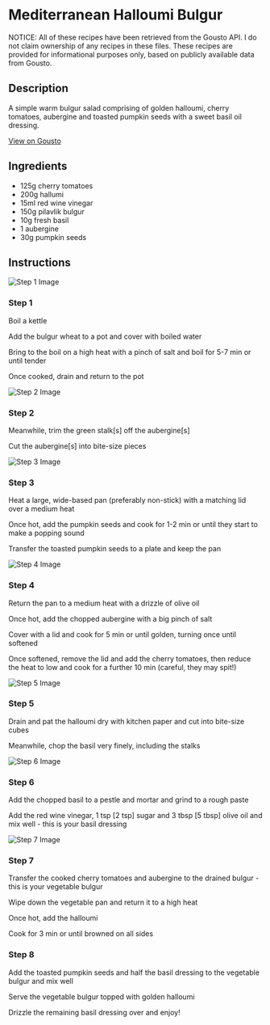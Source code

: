 # Mediterranean Halloumi Bulgur

NOTICE: All of these recipes have been retrieved from the Gousto API. I do not claim ownership of any recipes in these files. These recipes are provided for informational purposes only, based on publicly available data from Gousto.

## Description

A simple warm bulgur salad comprising of golden halloumi, cherry tomatoes, aubergine and toasted pumpkin seeds with a sweet basil oil dressing.

[View on Gousto](https://www.gousto.co.uk/recipes/cookbook/mediterranean-halloumi-bulgur)

## Ingredients

- 125g cherry tomatoes
- 200g hallumi
- 15ml red wine vinegar
- 150g pilavlik bulgur 
- 10g fresh basil
- 1 aubergine 
- 30g pumpkin seeds

## Instructions

![Step 1 Image](https://production-media.gousto.co.uk/cms/recipe-step-image/482_step-1-x200.jpg)

### Step 1

Boil a kettle

Add the bulgur wheat to a pot and cover with boiled water

Bring to the boil on a high heat with a pinch of salt and boil for 5-7 min or until tender

Once cooked, drain and return to the pot

![Step 2 Image](https://production-media.gousto.co.uk/cms/recipe-step-image/482_step-2aubergine-x200.jpg)

### Step 2

Meanwhile, trim the green stalk<span class="text-danger">[s]</span> off the aubergine<span class="text-danger">[s]</span>

Cut the aubergine<span class="text-danger">[s]</span> into bite-size pieces

![Step 3 Image](https://production-media.gousto.co.uk/cms/recipe-step-image/482_step-3-x200.jpg)

### Step 3

Heat a large, wide-based pan (preferably non-stick) with a matching lid over a medium heat

Once hot, add the pumpkin seeds and cook for 1-2 min or until they start to make a popping sound

Transfer the toasted pumpkin seeds to a plate and keep the pan

![Step 4 Image](https://production-media.gousto.co.uk/cms/recipe-step-image/482_step-4aubergine-x200.jpg)

### Step 4

Return the pan to a medium heat with a drizzle of olive oil

Once hot, add the chopped aubergine with a big pinch of salt

Cover with a lid and cook for 5 min or until golden, turning once until softened

Once softened, remove the lid and add the cherry tomatoes, then reduce the heat to low and cook for a further 10 min (careful, they may spit!)

![Step 5 Image](https://production-media.gousto.co.uk/cms/recipe-step-image/482_step-5-x200.jpg)

### Step 5

Drain and pat the halloumi dry with kitchen paper and cut into bite-size cubes

Meanwhile, chop the basil very finely, including the stalks

![Step 6 Image](https://production-media.gousto.co.uk/cms/recipe-step-image/482_step-6-x200.jpg)

### Step 6

Add the chopped basil to a pestle and mortar and grind to a rough paste

Add the red wine vinegar, 1 tsp <span class="text-danger">[2 tsp]</span> sugar and 3 tbsp <span class="text-danger">[5 tbsp]</span> olive oil and mix well - this is your basil dressing

![Step 7 Image](https://production-media.gousto.co.uk/cms/recipe-step-image/482_step-7-x200.jpg)

### Step 7

Transfer the cooked cherry tomatoes and aubergine to the drained bulgur - this is your vegetable bulgur

Wipe down the vegetable pan and return it to a high heat

Once hot, add the halloumi

Cook for 3 min or until browned on all sides

### Step 8

Add the toasted pumpkin seeds and half the basil dressing to the vegetable bulgur and mix well

Serve the vegetable bulgur topped with golden halloumi

Drizzle the remaining basil dressing over and enjoy!

